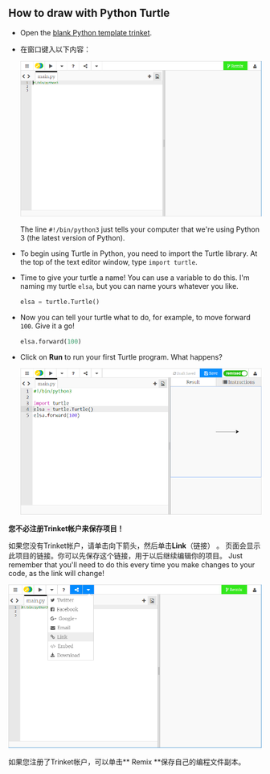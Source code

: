 ## How to draw with Python Turtle

+ Open the [blank Python template trinket](http://jumpto.cc/python-new).

+ 在窗口键入以下内容：
    
    ![截屏](images/trinket.PNG)
    
    The line `#!/bin/python3` just tells your computer that we're using Python 3 (the latest version of Python).

+ To begin using Turtle in Python, you need to import the Turtle library. At the top of the text editor window, type `import turtle`.

+ Time to give your turtle a name! You can use a variable to do this. I'm naming my turtle `elsa`, but you can name yours whatever you like.
    
    ```python
    elsa = turtle.Turtle()
    ```

+ Now you can tell your turtle what to do, for example, to move forward `100`. Give it a go!
    
    ```python
    elsa.forward(100)
    ```

+ Click on **Run** to run your first Turtle program. What happens?
    
    ![](images/import-turtle.png)

**您不必注册Trinket帐户来保存项目！**

如果您没有Trinket帐户，请单击向下箭头，然后单击**Link**（链接） 。 页面会显示此项目的链接。你可以先保存这个链接，用于以后继续编辑你的项目。 Just remember that you'll need to do this every time you make changes to your code, as the link will change!

![截屏](images/trinket-link.PNG)

如果您注册了Trinket帐户，可以单击** Remix **保存自己的编程文件副本。